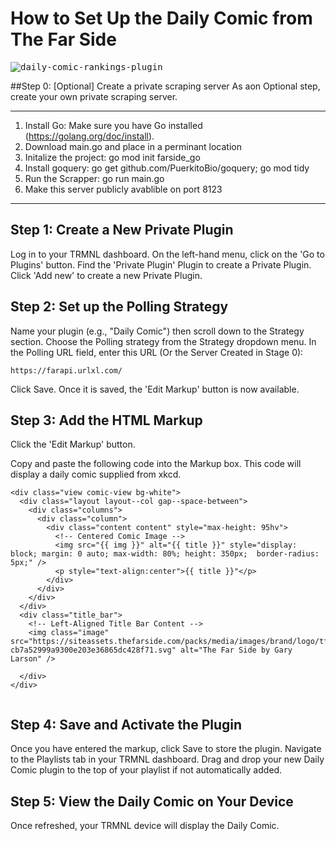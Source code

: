 # How to Set Up the Daily Comic from The Far Side

<kbd>![daily-comic-rankings-plugin](https://github.com/SnarfulSolutionsGroup/TRMNL-Plugins/blob/main/Daily_Comic.png)</kbd>

##Step 0: [Optional] Create a private scraping server
As aon Optional step, create your own private scraping server.

---
1. Install Go: Make sure you have Go installed (https://golang.org/doc/install).
2. Download main.go and place in a perminant location
3. Initalize the project: go mod init farside_go
4. Install goquery: go get github.com/PuerkitoBio/goquery; go mod tidy
5. Run the Scrapper: go run main.go
6. Make this server publicly avablible on port 8123
---

## Step 1: Create a New Private Plugin
Log in to your TRMNL dashboard.
On the left-hand menu, click on the 'Go to Plugins' button.
Find the 'Private Plugin' Plugin to create a Private Plugin.
Click 'Add new' to create a new Private Plugin.

## Step 2: Set up the Polling Strategy
Name your plugin (e.g., "Daily Comic") then scroll down to the Strategy section.
Choose the Polling strategy from the Strategy dropdown menu.
In the Polling URL field, enter this URL (Or the Server Created in Stage 0):

```
https://farapi.urlxl.com/
```

Click Save. Once it is saved, the 'Edit Markup' button is now available.

## Step 3: Add the HTML Markup
Click the 'Edit Markup' button.

Copy and paste the following code into the Markup box. This code will display a daily comic supplied from xkcd.
```
<div class="view comic-view bg-white">
  <div class="layout layout--col gap--space-between">
    <div class="columns">
      <div class="column">
        <div class="content content" style="max-height: 95hv">
          <!-- Centered Comic Image -->
          <img src="{{ img }}" alt="{{ title }}" style="display: block; margin: 0 auto; max-width: 80%; height: 350px;  border-radius: 5px;" />
          <p style="text-align:center">{{ title }}"</p>
        </div>
      </div>
    </div>
  </div>
  <div class="title_bar">
    <!-- Left-Aligned Title Bar Content -->
    <img class="image" src="https://siteassets.thefarside.com/packs/media/images/brand/logo/tfs_logo-cb7a52999a9300e203e36865dc428f71.svg" alt="The Far Side by Gary Larson" />

  </div>
</div>


```

## Step 4: Save and Activate the Plugin
Once you have entered the markup, click Save to store the plugin.
Navigate to the Playlists tab in your TRMNL dashboard.
Drag and drop your new Daily Comic plugin to the top of your playlist if not automatically added.

## Step 5: View the Daily Comic on Your Device
Once refreshed, your TRMNL device will display the Daily Comic.
